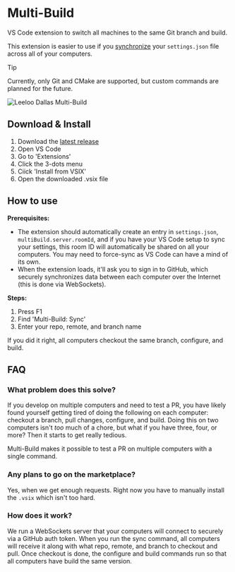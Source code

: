 # Multi-Build

VS Code extension to switch all machines to the same Git branch and build.

This extension is easier to use if you [synchronize](https://code.visualstudio.com/docs/configure/settings-sync)
your `settings.json` file across all of your computers.

> [!TIP]
> Currently, only Git and CMake are supported, but custom commands are planned for the future.

![Leeloo Dallas Multi-Build](https://github.com/user-attachments/assets/ae110ac8-959e-4a75-872d-be80bc079b6a)

## Download & Install

1. Download the [latest release](https://github.com/symless/multi-build/releases)
2. Open VS Code
3. Go to 'Extensions'
4. Click the 3-dots menu
5. Ciick 'Install from VSIX'
6. Open the downloaded .vsix file

## How to use

**Prerequisites:**
- The extension should automatically create an entry in `settings.json`, `multiBuild.server.roomId`, and if you
  have your VS Code setup to sync your settings, this room ID will automatically be shared on all your computers.
  You may need to force-sync as VS Code can have a mind of its own.
- When the extension loads, it'll ask you to sign in to GitHub, which securely synchronizes data between each
  computer over the Internet (this is done via WebSockets).

**Steps:**
1. Press F1
3. Find 'Multi-Build: Sync'
4. Enter your repo, remote, and branch name

If you did it right, all computers checkout the same branch, configure, and build.

## FAQ

### What problem does this solve?

If you develop on multiple computers and need to test a PR, you have likely found yourself getting tired of doing 
the following on each computer: checkout a branch, pull changes, configure, and build. Doing this on two computers
isn't _too_ much of a chore, but what if you have three, four, or more? Then it starts to get really tedious.

Multi-Build makes it possible to test a PR on multiple computers with a single command.

### Any plans to go on the marketplace?

Yes, when we get enough requests. Right now you have to manually install the `.vsix` which isn't too hard.

### How does it work?

We run a WebSockets server that your computers will connect to securely via a GitHub auth token.
When you run the sync command, all computers will receive it along with what repo, remote, and branch to checkout and pull.
Once checkout is done, the configure and build commands run so that all computers have build the same version.
